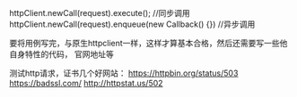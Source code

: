 httpClient.newCall(request).execute(); //同步调用
httpClient.newCall(request).enqueue(new Callback() {}) //异步调用

要将用例写完，与原生httpclient一样，这样才算基本合格，然后还需要写一些他自身特性的代码，
官网地址等

测试http请求，证书几个好网站：
https://httpbin.org/status/503
https://badssl.com/
http://httpstat.us/502